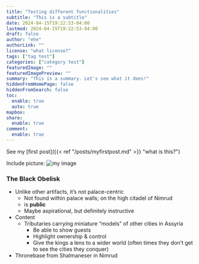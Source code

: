 ```yaml
---
title: "Testing different functionalities"
subtitle: "This is a subtitle"
date: 2024-04-15T19:22:53-04:00
lastmod: 2024-04-15T19:22:53-04:00
draft: false
author: "ehe"
authorLink: ""
license: "what license?"
tags: ["tag test"]
categories: ["category test"]
featuredImage: ""
featuredImagePreview: ""
summary: "This is a summary. Let's see what it does!"
hiddenFromHomePage: false
hiddenFromSearch: false
toc:
  enable: true
  auto: true
mapbox:
share:
  enable: true
comment:
  enable: true
---
```



See my [first post]({{< ref "/posts/myfirstpost.md" >}} "what is this?")

Include picture: ![my image](/hugo_test_image.jpeg)

### The Black Obelisk
- Unlike other artifacts, it’s not palace-centric
  - Not found within palace walls; on the high citadel of Nimrud
  - is **public**
  - Maybe aspirational, but definitely instructive
- Content
  - Tributaries carrying miniature “models” of other cities in Assyria
    - Be able to show guests
    - Highlight ownership & control
    - Give the kings a lens to a wider world (often times they don’t get to see the cities they conquer)
- Thronebase from Shalmaneser in Nimrud